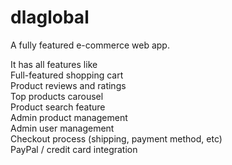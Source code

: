 # dlaglobal
A fully featured e-commerce web app.

It has all features like  
Full-featured shopping cart  
Product reviews and ratings  
Top products carousel  
Product search feature  
Admin product management  
Admin user management  
Checkout process (shipping, payment method, etc)  
PayPal / credit card integration  
